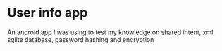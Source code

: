 # User info app

An android app I was using to test my knowledge on shared intent, xml, sqlite database, password hashing and encryption